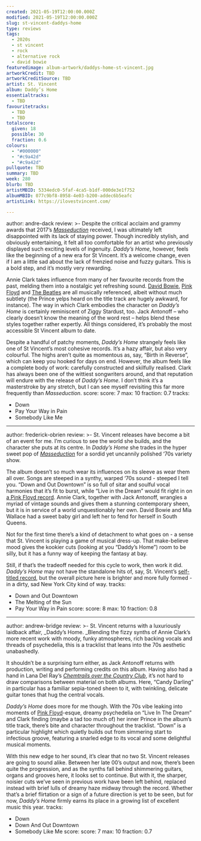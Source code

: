 ```yaml
---
created: 2021-05-19T12:00:00.000Z
modified: 2021-05-19T12:00:00.000Z
slug: st-vincent-daddys-home
type: reviews
tags:
  - 2020s
  - st vincent
  - rock
  - alternative rock
  - david bowie
featuredimage: album-artwork/daddys-home-st-vincent.jpg
artworkCredit: TBD
artworkCreditSource: TBD
artist: St. Vincent
album: Daddy’s Home
essentialtracks:
  - TBD
favouritetracks:
  - TBD
  - TBD
totalscore:
  given: 18
  possible: 30
  fraction: 0.6
colours:
  - "#000000"
  - "#c9a42d"
  - "#c9a42d"
pullquote: TBD
summary: TBD
week: 280
blurb: TBD
artistMBID: 5334edc0-5faf-4ca5-b1df-000de3e1f752
albumMBID: 077c9bf8-8958-4e03-b200-addec6b5eafc
artistLink: https://ilovestvincent.com/

---
```

author: andre-dack
review: >-
  Despite the critical acclaim and grammy awards that 2017’s _[Masseduction](/reviews/st-vincent-masseduction/)_ received, I was ultimately left disappointed with its lack of staying power. Though incredibly stylish, and obviously entertaining, it felt all too comfortable for an artist who previously displayed such exciting levels of ingenuity. _Daddy’s Home_, however, feels like the beginning of a new era for St Vincent. It’s a welcome change, even if I am a little sad about the lack of frenzied noise and fuzzy guitars. This is a bold step, and it’s mostly very rewarding.


  Annie Clark takes influence from many of her favourite records from the past, melding them into a nostalgic yet refreshing sound. [David Bowie](/reviews/david-bowie-hunky-dory), [Pink Floyd](/reviews/pink-floyd-the-dark-side-of-the-moon) and [The Beatles](/reviews/the-beatles-revolver) are all musically referenced, albeit without much subtlety (the Prince yelps heard on the title track are hugely awkward, for instance). The way in which Clark embodies the character on _Daddy’s Home_ is certainly reminiscent of Ziggy Stardust, too. Jack Antonoff – who clearly doesn’t know the meaning of the word rest – helps blend these styles together rather expertly. All things considered, it’s probably the most accessible St Vincent album to date.


  Despite a handful of patchy moments, _Daddy’s Home_ strangely feels like one of St Vincent’s most cohesive records. It’s a hazy affair, but also very colourful. The highs aren’t quite as momentous as, say, “Birth in Reverse”, which can keep you hooked for days on end. However, the album feels like a complete body of work: carefully constructed and skilfully realised. Clark has always been one of the wittiest songwriters around, and that reputation will endure with the release of _Daddy’s Home_. I don’t think it’s a masterstroke by any stretch, but I can see myself revisiting this far more frequently than _Masseduction_.
score:
  score: 7
  max: 10
  fraction: 0.7
tracks:
  - Down
  - Pay Your Way in Pain
  - Somebody Like Me

---
author: frederick-obrien
review: >-
  St. Vincent releases have become a bit of an event for me. I’m curious to see the world she builds, and the character she puts at its centre. In _Daddy’s Home_ she trades in the hyper sweet pop of _[Masseduction](/reviews/st-vincent-masseduction/)_ for a sordid yet uncannily polished ‘70s variety show. 


  The album doesn’t so much wear its influences on its sleeve as wear them all over. Songs are steeped in a synthy, warped ‘70s sound - steeped I tell you. “Down and Out Downtown” is so full of sitar and soulful vocal harmonies that it’s fit to burst, while “Live in the Dream” would fit right in on [a Pink Floyd record](/reviews/pink-floyd-the-dark-side-of-the-moon/). Annie Clark, together with Jack Antonoff, wrangles a myriad of vintage sounds and gives them a stunning contemporary sheen, but it is in service of a world unquestionably her own. David Bowie and Mia Wallace had a sweet baby girl and left her to fend for herself in South Queens.


  Not for the first time there’s a kind of detachment to what goes on - a sense that St. Vincent is playing a game of musical dress-up. That make-believe mood gives the kookier cuts (looking at you “Daddy’s Home”) room to be silly, but it has a funny way of keeping the fantasy at bay.


  Still, if that’s the tradeoff needed for this cycle to work, then work it did. _Daddy’s Home_ may not have the standalone hits of, say, St. Vincent’s [self-titled record](/reviews/st-vincent-st-vincent/), but the overall picture here is brighter and more fully formed - in a dirty, sad New York City kind of way.
tracks:
  - Down and Out Downtown
  - The Melting of the Sun
  - Pay Your Way in Pain
score:
  score: 8
  max: 10
  fraction: 0.8

---
author: andrew-bridge
review: >-
  St. Vincent returns with a luxuriously laidback affair, _Daddy’s Home. _Blending the fizzy synths of Annie Clark’s more recent work with moody, funky atmospheres, rich backing vocals and threads of psychedelia, this is a tracklist that leans into the 70s aesthetic unabashedly.


  It shouldn’t be a surprising turn either, as Jack Antonoff returns with production, writing and performing credits on this album. Having also had a hand in Lana Del Ray’s _[Chemtrails over the Country Club](/reviews/lana-del-rey-chemtrails-over-the-country-club/)_, it’s not hard to draw comparisons between material on both albums. Here, “Candy Darling” in particular has a familiar sepia-toned sheen to it, with twinkling, delicate guitar tones that hug the central vocals.


  _Daddy’s Home_ does more for me though. With the 70s vibe leaking into moments of [Pink Floyd](/reviews/pink-floyd-the-dark-side-of-the-moon)-esque, dreamy psychedelia on “Live In The Dream” and Clark finding (maybe a tad too much of) her inner Prince in the album’s title track, there’s bite and character throughout the tracklist. “Down” is a particular highlight which quietly builds out from simmering start to infectious groove, featuring a snarled edge to its vocal and some delightful musical moments.


  With this new edge to her sound, it’s clear that no two St. Vincent releases are going to sound alike. Between her late 00’s output and now, there’s been quite the progression, and as the synths fall behind shimmering guitars, organs and grooves here, it looks set to continue. But with it, the sharper, noisier cuts we’ve seen in previous work have been left behind, replaced instead with brief lulls of dreamy haze midway through the record. Whether that’s a brief flirtation or a sign of a future direction is yet to be seen, but for now, _Daddy’s Home_ firmly earns its place in a growing list of excellent music this year.
tracks:
  - Down
  - Down And Out Downtown
  - Somebody Like Me
score:
  score: 7
  max: 10
  fraction: 0.7
